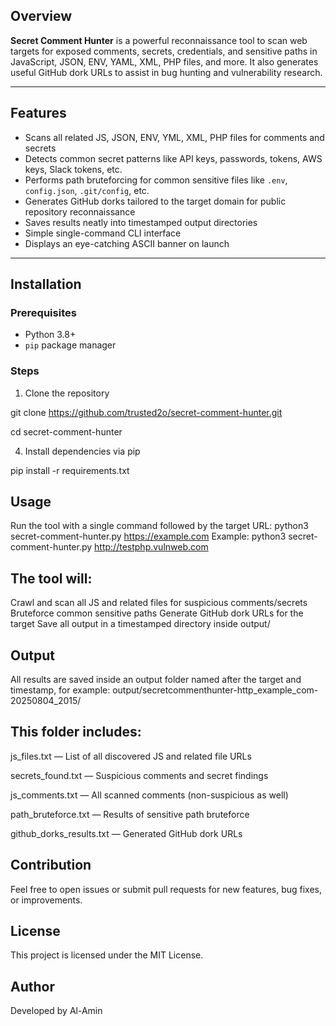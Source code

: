 
## Overview

**Secret Comment Hunter** is a powerful reconnaissance tool to scan web targets for exposed comments, secrets, credentials, and sensitive paths in JavaScript, JSON, ENV, YAML, XML, PHP files, and more. It also generates useful GitHub dork URLs to assist in bug hunting and vulnerability research.

---

## Features

- Scans all related JS, JSON, ENV, YML, XML, PHP files for comments and secrets
- Detects common secret patterns like API keys, passwords, tokens, AWS keys, Slack tokens, etc.
- Performs path bruteforcing for common sensitive files like `.env`, `config.json`, `.git/config`, etc.
- Generates GitHub dorks tailored to the target domain for public repository reconnaissance
- Saves results neatly into timestamped output directories
- Simple single-command CLI interface
- Displays an eye-catching ASCII banner on launch

---

## Installation

### Prerequisites

- Python 3.8+  
- `pip` package manager

### Steps

1. Clone the repository

 git clone https://github.com/trusted2o/secret-comment-hunter.git
 
 cd secret-comment-hunter
   
4. Install dependencies via pip
   
pip install -r requirements.txt

## Usage
Run the tool with a single command followed by the target URL: python3 secret-comment-hunter.py https://example.com
Example:
python3 secret-comment-hunter.py http://testphp.vulnweb.com

## The tool will:
Crawl and scan all JS and related files for suspicious comments/secrets
Bruteforce common sensitive paths
Generate GitHub dork URLs for the target
Save all output in a timestamped directory inside output/

## Output
All results are saved inside an output folder named after the target and timestamp, for example:
output/secretcommenthunter-http_example_com-20250804_2015/

## This folder includes:

js_files.txt — List of all discovered JS and related file URLs

secrets_found.txt — Suspicious comments and secret findings

js_comments.txt — All scanned comments (non-suspicious as well)

path_bruteforce.txt — Results of sensitive path bruteforce

github_dorks_results.txt — Generated GitHub dork URLs

## Contribution
Feel free to open issues or submit pull requests for new features, bug fixes, or improvements.

## License
This project is licensed under the MIT License.

## Author
Developed by Al-Amin
